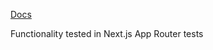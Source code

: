 [Docs](https://docs.amplify.aws/nextjs/start/quickstart/nextjs-pages-router/)

Functionality tested in Next.js App Router tests